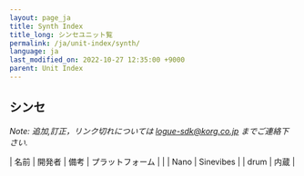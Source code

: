 ```yaml
---
layout: page_ja
title: Synth Index
title_long: シンセユニット覧
permalink: /ja/unit-index/synth/
language: ja
last_modified_on: 2022-10-27 12:35:00 +9000
parent: Unit Index
---
```


## シンセ

_Note: 追加,訂正，リンク切れについては logue-sdk@korg.co.jp までご連絡下さい._

| 名前 | 開発者 | 備考 | プラットフォーム | |
| Nano | Sinevibes |             | drum | 内蔵 |

